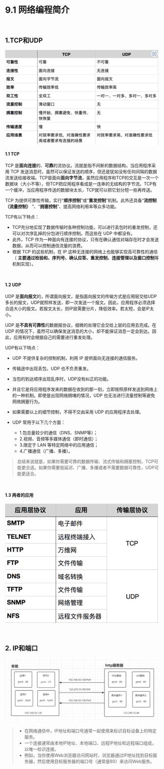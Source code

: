# 9.1 网络编程简介

‍

## 1.TCP和UDP

​![image](assets/image-20231031215719-l91tb0s.png)​

#### 1.1 TCP

TCP 是**面向连接**的、**可靠**的流协议。流就是指不间断的数据结构，当应用程序采用 TCP 发送消息时，虽然可以保证发送的顺序，但还是犹如没有任何间隔的数据流发送给接收端。TCP是面向**面向字节流**，虽然应用程序和TCP的交互是一次一个数据块（大小不等），但TCP把应用程序看成是一连串的无结构的字节流。TCP有一个缓冲，当应用程序传送的数据块太长，TCP就可以把它划分短一些再传送。

TCP 为提供可靠性传输，实行“**顺序控制**”或“**重发控制**”机制。此外还具备“**流控制（流量控制）** ”、“**拥塞控制**”、提高网络利用率等众多功能。

TCP有以下特点：

* TCP充分地实现了数据传输时各种控制功能，可以进行丢包时的重发控制，还可以对次序乱掉的分包进行顺序控制。而这些在 UDP 中都没有。
* 此外，TCP 作为一种面向有连接的协议，只有在确认通信对端存在时才会发送数据，从而可以控制通信流量的浪费。
* 根据 TCP 的这些机制，在 IP 这种无连接的网络上也能够实现高可靠性的通信（ **主要通过检验和、序列号、确认应答、重发控制、连接管理以及窗口控制**等机制实现）。

‍

#### 1.2 UDP

UDP 是**面向报文**的，所谓面向报文，是指面向报文的传输方式是应用层交给UDP多长的报文，UDP就照样发送，即一次发送一个报文。因此，应用程序必须选择合适大小的报文。若报文太长，则IP层需要分片，降低效率。若太短，会是IP太小。

UDP 是**不具有可靠性**的数据报协议，细微的处理它会交给上层的应用去完成。在 UDP 的情况下，虽然可以确保发送消息的大小，却不能保证消息一定会到达。因此，应用有时会根据自己的需要进行重发处理。

UDP有以下特点：

* UDP 不提供复杂的控制机制，利用 IP 提供面向无连接的通信服务。
* 传输途中出现丢包，UDP 也不负责重发。
* 当包的到达顺序出现乱序时，UDP没有纠正的功能。
* 并且它是将应用程序发来的数据在收到的那一刻，立即按照原样发送到网络上的一种机制。即使是出现网络拥堵的情况，UDP 也无法进行流量控制等避免网络拥塞行为。
* 如果需要以上的细节控制，不得不交由采用 UDP 的应用程序去处理。
* UDP 常用于以下几个方面：

  * 1.包总量较少的通信（DNS、SNMP等）；
  * 2.视频、音频等多媒体通信（即时通信）；
  * 3.限定于 LAN 等特定网络中的应用通信；
  * 4.广播通信（广播、多播）。

> 总结来说就是，如果你需要可靠的数据传输、流式传输和拥塞控制，TCP可能更合适。如果你需要低延迟、广播、多播或者不需要数据可靠性，UDP可能更适合。

‍

#### 1.3 两者的应用

​![image](assets/image-20231031220013-uprvl5d.png)​

‍

## 2. IP和端口

​![image](assets/image-20231031221509-e64eyyi.png)​

> * 在网络通信中，IP地址和端口号通常一起使用来标识目标设备上的特定服务。
> * 一个连接通常由本地IP地址、本地端口、远程IP地址和远程端口组成，以唯一标识连接。
> * 例如，当你使用Web浏览器访问网站时，浏览器通过IP地址找到目标服务器，然后使用目标服务器的端口号（通常是80）来访问Web服务。

‍
